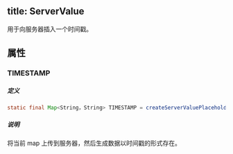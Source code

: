 title:  ServerValue
---
用于向服务器插入一个时间戳。

## 属性

### TIMESTAMP

##### 定义

```java
static final Map<String，String> TIMESTAMP = createServerValuePlaceholder("timestamp");
```

##### 说明

将当前 map 上传到服务器，然后生成数据以时间戳的形式存在。

</br>

